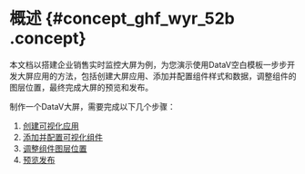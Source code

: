 # 概述 {#concept_ghf_wyr_52b .concept}

本文档以搭建企业销售实时监控大屏为例，为您演示使用DataV空白模板一步步开发大屏应用的方法，包括创建大屏应用、添加并配置组件样式和数据，调整组件的图层位置，最终完成大屏的预览和发布。

制作一个DataV大屏，需要完成以下几个步骤：

1.  [创建可视化应用](intl.zh-CN/快速入门/制作大屏（空白画布篇）/创建可视化应用.md#)
2.  [添加并配置可视化组件](intl.zh-CN/快速入门/制作大屏（空白画布篇）/添加并配置可视化组件.md#)
3.  [调整组件图层位置](intl.zh-CN/快速入门/制作大屏（空白画布篇）/调整组件的图层和位置.md#)
4.  [预览发布](intl.zh-CN/快速入门/制作大屏（空白画布篇）/预览发布.md#)

